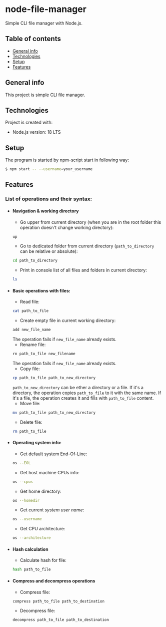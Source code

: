 # node-file-manager

Simple CLI file manager with Node.js.

## Table of contents

- [General info](#general-info)
- [Technologies](#technologies)
- [Setup](#setup)
- [Features](#features)

## General info

This project is simple CLI file manager.

## Technologies

Project is created with:

- Node.js version: 18 LTS

## Setup

The program is started by npm-script start in following way:

```bash
$ npm start -- --username=your_username
```

## Features

### List of operations and their syntax:

- #### Navigation & working directory
  - Go upper from current directory (when you are in the root folder this operation doesn't change working directory):
  ```bash
  up
  ```
  - Go to dedicated folder from current directory (`path_to_directory` can be relative or absolute):
  ```bash
  cd path_to_directory
  ```
  - Print in console list of all files and folders in current directory:
  ```bash
  ls
  ```
- #### Basic operations with files:
  - Read file:
  ```bash
  cat path_to_file
  ```
  - Create empty file in current working directory:
  ```bash
  add new_file_name
  ```
  The operation fails if `new_file_name` already exists.
  - Rename file:
  ```bash
  rn path_to_file new_filename
  ```
  The operation fails if `new_file_name` already exists.
  - Copy file:
  ```bash
  cp path_to_file path_to_new_directory
  ```
  `path_to_new_directory` can be ether a directory or a file. If it's a directory, the operation copies `path_to_file` to it with the same name. If it's a file, the operation creates it and fills with `path_to_file` content.
  - Move file:
  ```bash
  mv path_to_file path_to_new_directory
  ```
  - Delete file:
  ```bash
  rm path_to_file
  ```
- #### Operating system info:
  - Get default system End-Of-Line:
  ```bash
  os --EOL
  ```
  - Get host machine CPUs info:
  ```bash
  os --cpus
  ```
  - Get home directory:
  ```bash
  os --homedir
  ```
  - Get current _system user name_:
  ```bash
  os --username
  ```
  - Get CPU architecture:
  ```bash
  os --architecture
  ```
- #### Hash calculation
  - Calculate hash for file:
  ```bash
  hash path_to_file
  ```
- #### Compress and decompress operations
  - Compress file:
  ```bash
  compress path_to_file path_to_destination
  ```
  - Decompress file:
  ```bash
  decompress path_to_file path_to_destination
  ```
